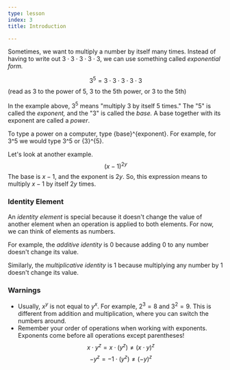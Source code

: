 ```yaml
---
type: lesson
index: 3
title: Introduction

---
```


Sometimes, we want to multiply a number by itself many times. Instead of having to write out $3\cdot3\cdot3\cdot3\cdot3$, we can use something called *exponential form.*

$$3^5=3\cdot3\cdot3\cdot3\cdot3$$
(read as 3 to the power of 5, 3 to the 5th power, or 3 to the 5th)

In the example above, $3^5$ means "multiply 3 by itself 5 times." The "5" is called the *exponent,* and the "3" is called the *base.* A base together with its exponent are called a *power*.

To type a power on a computer, type {base}^{exponent}. For example, for 3^5 we would type 3^5 or {3}^{5}. 

Let's look at another example. 
$$(x-1)^{2y}$$
The base is $x-1$, and the exponent is $2y$. So, this expression means to multiply $x-1$ by itself $2y$ times.

### Identity Element
An *identity element* is special because it doesn't change the value of another element when an operation is applied to both elements. For now, we can think of elements as numbers. 

For example, the *additive identity* is 0 because adding 0 to any number doesn't change its value. 

$$$$Similarly, the *multiplicative identity* is 1 because multiplying any number by 1 doesn't change its value.  

### Warnings
- Usually, $x^y$ is not equal to $y^x$. For example, $2^3=8$ and $3^2=9$. This is different from addition and multiplication, where you can switch the numbers around. 
- Remember your order of operations when working with exponents. Exponents come before all operations except parentheses!
$$x\cdot y^z=x\cdot(y^z)​\neq (x\cdot y)^z$$
$$-y^z=-1\cdot(y^z)​\neq (-y)^z$$

<!--stackedit_data:
eyJoaXN0b3J5IjpbMjE4NDMzNTIxLDUyMzQ2NTc5NCwxNjg3Nj
I2MDgzXX0=
-->